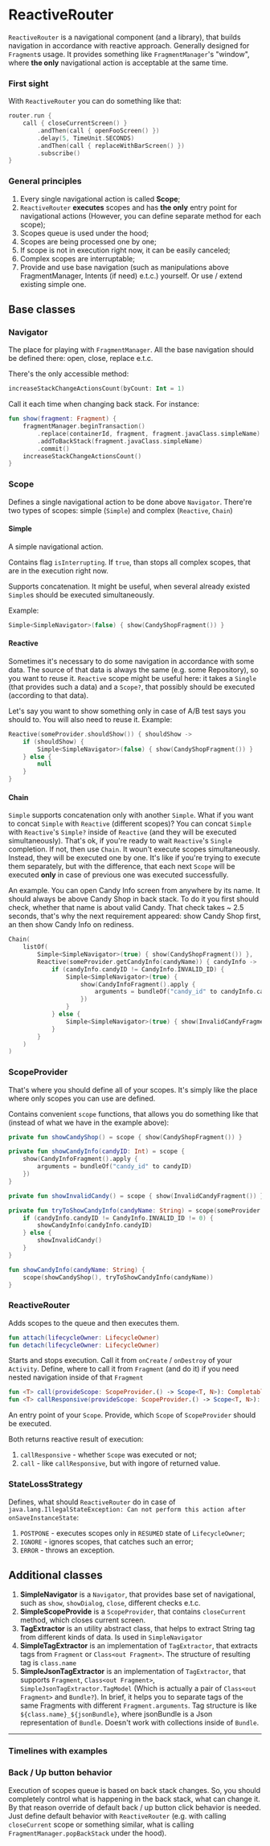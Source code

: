 # ReactiveRouter

`ReactiveRouter` is a navigational component (and a library), that builds navigation in accordance with reactive approach. Generally designed for `Fragment`s usage. It provides something like `FragmentManager`'s "window", where **the only** navigational action is acceptable at the same time.

### First sight

With `ReactiveRouter` you can do something like that:

```kotlin
router.run {
	call { closeCurrentScreen() }
		.andThen(call { openFooScreen() })
		.delay(5, TimeUnit.SECONDS)
		.andThen(call { replaceWithBarScreen() })
		.subscribe()
}
```

 ### General principles

1. Every single navigational action is called **Scope**;
2. `ReactiveRouter` **executes** scopes and has **the only** entry point for navigational actions (However, you can define separate method for each scope);
3. Scopes queue is used under the hood;
4. Scopes are being processed one by one;
5. If scope is not in execution right now, it can be easily canceled;
6. Complex scopes are interruptable;
7. Provide and use base navigation (such as manipulations above FragmentManager, Intents (if need) e.t.c.) yourself. Or use / extend existing simple one.


## Base classes

### Navigator

The place for playing with `FragmentManager`. All the base navigation should be defined there: open, close, replace e.t.c.

There's the only accessible method:
```kotlin
increaseStackChangeActionsCount(byCount: Int = 1)
```

Call it each time when changing back stack. For instance:
```kotlin
fun show(fragment: Fragment) {
	fragmentManager.beginTransaction()
		.replace(containerId, fragment, fragment.javaClass.simpleName)
		.addToBackStack(fragment.javaClass.simpleName)
		.commit()
	increaseStackChangeActionsCount()
}
```

### Scope
Defines a single navigational action to be done above `Navigator`. There're two types of scopes: simple (`Simple`) and complex (`Reactive`, `Chain`)

#### Simple
A simple navigational action. 

Contains flag `isInterrupting`. If `true`, than stops all complex scopes, that are in the execution right now.

Supports concatenation. It might be useful, when several already existed `Simple`s should be executed simultaneously.

Example:
```kotlin
Simple<SimpleNavigator>(false) { show(CandyShopFragment()) }
```

#### Reactive
Sometimes it's necessary to do some navigation in accordance with some data. The source of that data is always the same (e.g. some Repository), so you want to reuse it. `Reactive` scope might be useful here: it takes a `Single` (that provides such a data) and a `Scope?`, that possibly should be executed (according to that data).

Let's say you want to show something only in case of A/B test says you should to. You will also need to reuse it. Example:
```kotlin
Reactive(someProvider.shouldShow()) { shouldShow ->
	if (shouldShow) {
		Simple<SimpleNavigator>(false) { show(CandyShopFragment()) }
	} else {
		null
	}
}
```

#### Chain
`Simple` supports concatenation only with another `Simple`. What if you want to concat `Simple` with `Reactive` (different scopes)? You can concat `Simple` with `Reactive`'s `Simple?` inside of `Reactive` (and they will be executed simultaneously). That's ok, if you're ready to wait `Reactive`'s `Single` completion. If not, then use `Chain`. It woun't execute scopes simultaneously. Instead, they will be executed one by one. It's like if you're trying to execute them separately, but with the difference, that each next `Scope` will be executed **only** in case of previous one was executed successfully.

An example. You can open Candy Info screen from anywhere by its name. It should always be above Candy Shop in back stack. To do it you first should check, whether that name is about valid Candy. That check takes ~ 2.5 seconds, that's why the next requirement appeared: show Candy Shop first, an then show Candy Info on rediness.
```kotlin
Chain(
	listOf(
		Simple<SimpleNavigator>(true) { show(CandyShopFragment()) },
		Reactive(someProvider.getCandyInfo(candyName)) { candyInfo ->
			if (candyInfo.candyID != CandyInfo.INVALID_ID) {
				Simple<SimpleNavigator>(true) {
					show(CandyInfoFragment().apply {
						arguments = bundleOf("candy_id" to candyInfo.candyID)
					})
				}
			} else {
				Simple<SimpleNavigator>(true) { show(InvalidCandyFragment()) }
			}
		}
	)
)
```

### ScopeProvider
That's where you should define all of your scopes. It's simply like the place where only scopes you can use are defined.

Contains convenient `scope` functions, that allows you do something like that (instead of what we have in the example above):
```kotlin
private fun showCandyShop() = scope { show(CandyShopFragment()) }

private fun showCandyInfo(candyID: Int) = scope {
	show(CandyInfoFragment().apply {
		arguments = bundleOf("candy_id" to candyID)
	})
}

private fun showInvalidCandy() = scope { show(InvalidCandyFragment()) }

private fun tryToShowCandyInfo(candyName: String) = scope(someProvider.getCandyInfo(candyName)) { candyInfo ->
	if (candyInfo.candyID != CandyInfo.INVALID_ID != 0) {
		showCandyInfo(candyInfo.candyID)
	} else {
		showInvalidCandy()
	}
}

fun showCandyInfo(candyName: String) {
	scope(showCandyShop(), tryToShowCandyInfo(candyName))
}
```

### ReactiveRouter

Adds scopes to the queue and then executes them.

```kotlin
fun attach(lifecycleOwner: LifecycleOwner)
fun detach(lifecycleOwner: LifecycleOwner)
```
Starts and stops execution. Call it from `onCreate` / `onDestroy` of your `Activity`. Define, where to call it from `Fragment` (and do it) if you need nested navigation inside of that `Fragment`

```kotlin
fun <T> call(provideScope: ScopeProvider.() -> Scope<T, N>): Completable
fun <T> callResponsive(provideScope: ScopeProvider.() -> Scope<T, N>): Single<Boolean>
```
An entry point of your `Scope`. Provide, which `Scope` of `ScopeProvider` should be executed.

Both returns reactive result of execution:
1. `callResponsive` - whether `Scope` was executed or not;
2. `call` - like `callResponsive`, but with ingore of returned value.

### StateLossStrategy
Defines, what should `ReactiveRouter` do in case of `java.lang.IllegalStateException: Can not perform this action after onSaveInstanceState`:
1. `POSTPONE` - executes scopes only in `RESUMED` state of `LifecycleOwner`;
2. `IGNORE` - ignores scopes, that catches such an error;
3. `ERROR` - throws an exception.

## Additional classes

1. **SimpleNavigator** is a `Navigator`, that provides base set of navigational, such as `show`, `showDialog`, `close`, different checks e.t.c.
2. **SimpleScopeProvide** is a `ScopeProvider`, that contains `closeCurrent` method, which closes current screen.
3. **TagExtractor** is an utility abstract class, that helps to extract String tag from different kinds of data. Is used in `SimpleNavigator`
4. **SimpleTagExtractor** is an implementation of `TagExtractor`, that extracts tags from `Fragment` or `Class<out Fragment>`. The structure of resulting tag is `class.name`
5. **SimpleJsonTagExtractor** is an implementation of `TagExtractor`, that supports `Fragment`, `Class<out Fragment>`, `SimpleJsonTagExtractor.TagModel` (Which is actually a pair of `Class<out Fragment>` and `Bundle?`). In brief, it helps you to separate tags of the same Fragments with different `Fragment.arguments`. Tag structure is like `${class.name}_${jsonBundle}`, where jsonBundle is a Json representation of `Bundle`. Doesn't work with collections inside of `Bundle`. 
---

### Timelines with examples

### Back / Up button behavior
Execution of scopes queue is based on back stack changes. So, you should completely control what is happening in the back stack, what can change it. By that reason override of default back / up button click behavior is needed. Just define default behavior with `ReactiveRouter` (e.g. with calling `closeCurrent` scope or something similar, what is calling `FragmentManager.popBackStack` under the hood).
